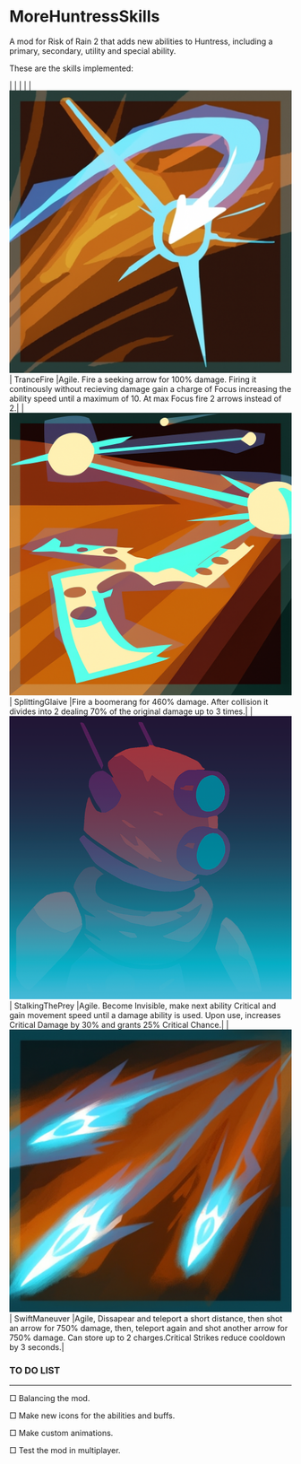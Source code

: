 # MoreHuntressSkills
A mod for Risk of Rain 2 that adds new abilities to Huntress, including a primary, secondary, utility and special ability.

These are the skills implemented:

|   |   |   |
| ![](Icons/strafe_orange.png) | TranceFire |Agile. Fire a seeking arrow for 100% damage. Firing it continously without recieving damage gain a charge of Focus increasing the ability speed until a maximum of 10. At max Focus fire 2 arrows instead of 2.|
| ![](Icons/Glaive_orange.png) | SplittingGlaive |Fire a boomerang for 460% damage. After collision it divides into 2 dealing 70% of the original damage up to 3 times.|
| ![](Icons/huntress_invis.png) | StalkingThePrey |Agile. Become Invisible, make next ability Critical and gain movement speed until a damage ability is used. Upon use, increases Critical Damage by 30% and grants 25% Critical Chance.|
| ![](Icons/ballista_orange.png) | SwiftManeuver |Agile, Dissapear and teleport a short distance, then shot an arrow for 750% damage, then, teleport again and shot another arrow for 750% damage. Can store up to 2 charges.Critical Strikes reduce cooldown by 3 seconds.|



### TO DO LIST
---
&#9633; Balancing the mod.

&#9633; Make new icons for the abilities and buffs.

&#9633; Make custom animations. 

&#9633; Test the mod in multiplayer.


